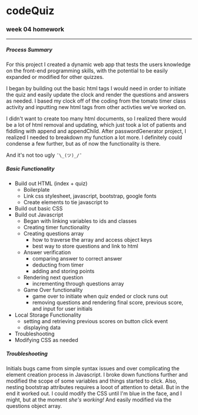 

# codeQuiz 
### week 04 homework

---

##### Process Summary
For this project I created a dynamic web app that tests the users knowledge on the front-end programming skills, with the potential to be easily expanded or modified for other quizzes.

I began by building out the basic html tags I would need in order to initiate the quiz and easily update the clock and render the questions and answers as needed. I based my clock off of the coding from the tomato timer class activity and inputting new html tags from other activties we've worked on.

I didn't want to create too many html documents, so I realized there would be a lot of html removal and updating, which just took a lot of patients and fiddling with append and appendChild. After passwordGenerator project, I realized I needed to breakdown my function a lot more. I definitely could condense a few further, but as of now the functionality is there. 

And it's not too ugly `¯\_(ツ)_/¯`

##### Basic Functionality

- Build out HTML (index + quiz)
    - Boilerplate
    - Link css stylesheet, javascript, bootstrap, google fonts
    - Create elements to tie javascript to
- Build out basic CSS
- Build out Javascript
    - Began with linking variables to ids and classes
    - Creating timer functionality
    - Creating questions array
        - how to traverse the array and access object keys
        - best way to store questions and link to html
    - Answer verification
        - comparing answer to correct answer
        - deducting from timer
        - adding and storing points
    - Rendering next question
        - incrementing through questions array
    - Game Over functionality
        - game over to initiate when quiz ended or clock runs out
        - removing questions and rendering final score, previous score, and input for user initials
- Local Storage Functionality 
    - setting and retrieving previous scores on button click event
    - displaying data
- Troubleshooting
- Modifying CSS as needed

##### Troubleshooting    

Initials bugs came from simple syntax issues and over complicating the element creation process in Javascript. I broke down functions further and modified the scope of some variables and things started to click. Also, nesting bootstrap attributes requires a looot of attention to detail. But in the end it worked out. I could modify the CSS until I'm blue in the face, and I might, but at the moment *she's working!* And easily modified via the questions object array.
